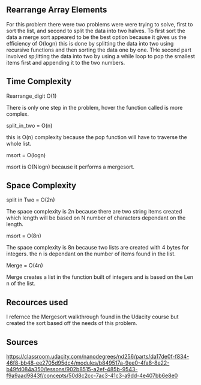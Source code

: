 ## Rearrange Array Elements

For this problem there were two problems were were trying to solve, first to sort the list, and second to split the data into two halves. To first sort the data a merge sort appeared to be the best option because it gives us the efficiency of O(logn) this is done by splitting the data into two using recursive functions and then sorting the data one by one. THe second part involved sp;litting the data into two by using a while loop to pop the smallest items first and appending it to the two numbers.

## Time Complexity

Rearrange_digit O(1)

There is only one step in the problem, hover the function called is more complex.

split_in_two = O(n)

this is O(n) complexity because the pop function will have to traverse the whole list.

msort  = O(logn)

msort is O(Nlogn) because it performs a mergesort.

## Space Complexity 

split in Two = O(2n)

The space complexity is 2n because there are two string items created which length will be based on N number of characters dependant on the length.

msort  = O(8n)


The space complexity is 8n because two lists are created with 4 bytes for integers. the n is dependant on the number of items found in the list. 

Merge = O(4n)

Merge creates a list in the function built of integers and is based on the Len n of the list.


## Recources used

I refernce the Mergesort walkthrough found in the Udacity course but created the sort based off the needs of this problem.

## Sources

https://classroom.udacity.com/nanodegrees/nd256/parts/da17de0f-f834-46f8-bb48-ee2705d95dc4/modules/b849517a-9ee0-4fa8-8e22-b49fd084a350/lessons/902b8515-a2ef-485b-9543-f9a9aad9843f/concepts/50d8c2cc-7ac3-41c3-a9dd-4e407bb6e8e0

